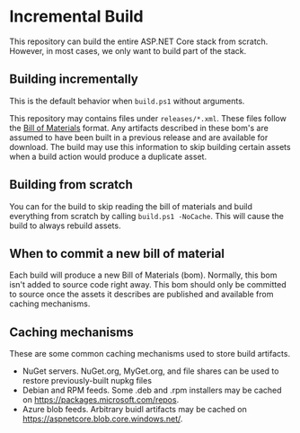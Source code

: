 Incremental Build
=================

This repository can build the entire ASP.NET Core stack from scratch. However, in most cases, we only want to build part of the stack.

## Building incrementally

This is the default behavior when `build.ps1` without arguments.

This repository may contains files under `releases/*.xml`. These files follow the [Bill of Materials](./BillOfMaterials.md) format.
Any artifacts described in these bom's are assumed to have been built in a previous release and are available for download.
The build may use this information to skip building certain assets when a build action would produce a duplicate asset.

## Building from scratch

You can for the build to skip reading the bill of materials and build everything from scratch by calling `build.ps1 -NoCache`.
This will cause the build to always rebuild assets.

## When to commit a new bill of material

Each build will produce a new Bill of Materials (bom). Normally, this bom isn't added to source code right away.
This bom should only be committed to source once the assets it describes are published and available from caching mechanisms.

## Caching mechanisms

These are some common caching mechanisms used to store build artifacts.

 - NuGet servers. NuGet.org, MyGet.org, and file shares can be used to restore previously-built nupkg files
 - Debian and RPM feeds. Some .deb and .rpm installers may be cached on https://packages.microsoft.com/repos.
 - Azure blob feeds. Arbitrary buidl artifacts may be cached on https://aspnetcore.blob.core.windows.net/.
